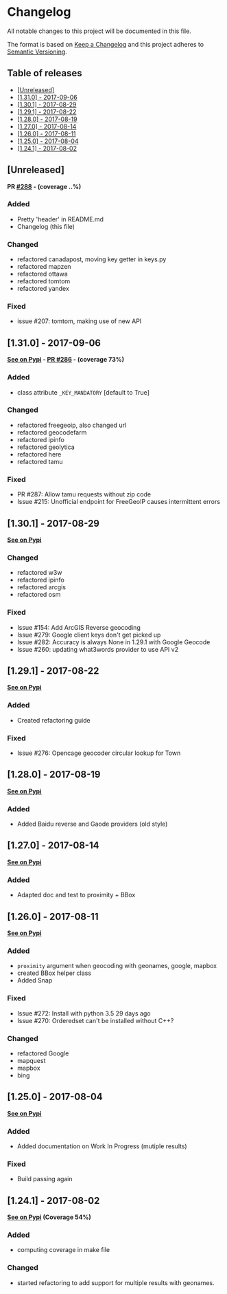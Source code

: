 # Changelog
All notable changes to this project will be documented in this file.

The format is based on [Keep a Changelog](http://keepachangelog.com/en/1.0.0/)
and this project adheres to [Semantic Versioning](http://semver.org/spec/v2.0.0.html).

Table of releases
-----------------

<!-- TOC depthFrom:2 depthTo:2 orderedList:false -->

- [[Unreleased]](#unreleased)
- [[1.31.0] - 2017-09-06](#1310---2017-09-06)
- [[1.30.1] - 2017-08-29](#1301---2017-08-29)
- [[1.29.1] - 2017-08-22](#1291---2017-08-22)
- [[1.28.0] - 2017-08-19](#1280---2017-08-19)
- [[1.27.0] - 2017-08-14](#1270---2017-08-14)
- [[1.26.0] - 2017-08-11](#1260---2017-08-11)
- [[1.25.0] - 2017-08-04](#1250---2017-08-04)
- [[1.24.1] - 2017-08-02](#1241---2017-08-02)

<!-- /TOC -->

## [Unreleased]

**PR [#288](https://github.com/DenisCarriere/geocoder/pull/288) - (coverage ..%)**

### Added
- Pretty 'header' in README.md
- Changelog (this file)

### Changed
- refactored canadapost, moving key getter in keys.py
- refactored mapzen
- refactored ottawa
- refactored tomtom
- refactored yandex

### Fixed
- issue #207: tomtom, making use of new API


## [1.31.0] - 2017-09-06

**[See on Pypi](https://pypi.python.org/pypi/geocoder/1.31.0) - [PR #286](https://github.com/DenisCarriere/geocoder/pull/286) - (coverage 73%)**

### Added
- class attribute `_KEY_MANDATORY` [default to True]

### Changed
- refactored freegeoip, also changed url
- refactored geocodefarm
- refactored ipinfo
- refactored geolytica
- refactored here
- refactored tamu

### Fixed
- PR #287: Allow tamu requests without zip code
- Issue #215: Unofficial endpoint for FreeGeoIP causes intermittent errors


## [1.30.1] - 2017-08-29

**[See on Pypi](https://pypi.python.org/pypi/geocoder/1.30.1)**

### Changed
- refactored w3w
- refactored ipinfo
- refactored arcgis
- refactored osm

### Fixed
- Issue #154: Add ArcGIS Reverse geocoding
- Issue #279: Google client keys don't get picked up
- Issue #282: Accuracy is always None in 1.29.1 with Google Geocode
- Issue #260: updating what3words provider to use API v2


## [1.29.1] - 2017-08-22

**[See on Pypi](https://pypi.python.org/pypi/geocoder/1.29.1)**

### Added
- Created refactoring guide

### Fixed

- Issue #276: Opencage geocoder circular lookup for Town


## [1.28.0] - 2017-08-19

**[See on Pypi](https://pypi.python.org/pypi/geocoder/1.28.0)**

### Added
- Added Baidu reverse and Gaode providers (old style)


## [1.27.0] - 2017-08-14

**[See on Pypi](https://pypi.python.org/pypi/geocoder/1.27.0)**

### Added
- Adapted doc and test to proximity + BBox


## [1.26.0] - 2017-08-11

**[See on Pypi](https://pypi.python.org/pypi/geocoder/1.26.0)**

### Added
- `proximity` argument when geocoding with geonames, google, mapbox
- created BBox helper class
- Added Snap

### Fixed

- Issue #272: Install with python 3.5 29 days ago
- Issue #270: Orderedset can't be installed without C++? 

### Changed
- refactored Google
- mapquest
- mapbox
- bing

## [1.25.0] - 2017-08-04

**[See on Pypi](https://pypi.python.org/pypi/geocoder/1.25.0)**

### Added
- Added documentation on Work In Progress (mutiple results)

### Fixed
- Build passing again


## [1.24.1] - 2017-08-02

**[See on Pypi](https://pypi.python.org/pypi/geocoder/1.24.1) (Coverage 54%)**

### Added
- computing coverage in make file

### Changed
- started refactoring to add support for multiple results with geonames. 